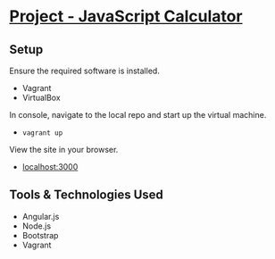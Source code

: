 # [Project - JavaScript Calculator](http://www.freecodecamp.com/challenges/zipline-build-a-javascript-calculator)

## Setup
Ensure the required software is installed.
* Vagrant
* VirtualBox

In console, navigate to the local repo and start up the virtual machine.
* `vagrant up`

View the site in your browser.
* [localhost:3000](localhost:3000)

## Tools & Technologies Used
* Angular.js
* Node.js
* Bootstrap
* Vagrant